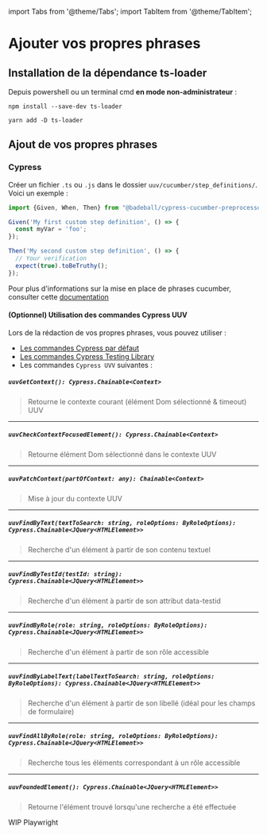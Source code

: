 import Tabs from '@theme/Tabs';
import TabItem from '@theme/TabItem';

# Ajouter vos propres phrases

## Installation de la dépendance ts-loader

Depuis powershell ou un terminal cmd **en mode non-administrateur** :


<Tabs>
<TabItem value="npm" label="Npm">

```shell
npm install --save-dev ts-loader
```

</TabItem>
<TabItem value="Yarn" label="Yarn">

```shell
yarn add -D ts-loader
```

</TabItem>
</Tabs>


## Ajout de vos propres phrases
### Cypress
Créer un fichier `.ts` ou `.js` dans le dossier `uuv/cucumber/step_definitions/`.<br/>
Voici un exemple :
```typescript title='uuv/cucumber/step_definitions/my-custom-step-definitions.ts'
import {Given, When, Then} from "@badeball/cypress-cucumber-preprocessor";

Given('My first custom step definition', () => {
  const myVar = 'foo';
});

Then('My second custom step definition', () => {
  // Your verification
  expect(true).toBeTruthy();
});
```
Pour plus d'informations sur la mise en place de phrases cucumber, consulter cette [documentation](https://cucumber.io/docs/cucumber/step-definitions/?sbsearch=step+definition&lang=javascript)

#### (Optionnel) Utilisation des commandes Cypress UUV
Lors de la rédaction de vos propres phrases, vous pouvez utiliser :
- [Les commandes Cypress par défaut](https://docs.cypress.io/api/table-of-contents#Commands) 
- [Les commandes Cypress Testing Library](https://testing-library.com/docs/cypress-testing-library/intro#usage)
- Les commandes `Cypress UVV` suivantes :

##### `uuvGetContext(): Cypress.Chainable<Context>`
> Retourne le contexte courant (élément Dom sélectionné & timeout) UUV

---

##### `uuvCheckContextFocusedElement(): Cypress.Chainable<Context>`
> Retourne élément Dom sélectionné dans le contexte UUV

---

##### `uuvPatchContext(partOfContext: any): Chainable<Context>`
> Mise à jour du contexte UUV

---

##### `uuvFindByText(textToSearch: string, roleOptions: ByRoleOptions): Cypress.Chainable<JQuery<HTMLElement>>`
> Recherche d'un élément à partir de son contenu textuel

---

##### `uuvFindByTestId(testId: string): Cypress.Chainable<JQuery<HTMLElement>>`
> Recherche d'un élément à partir de son attribut data-testid

---

##### `uuvFindByRole(role: string, roleOptions: ByRoleOptions): Cypress.Chainable<JQuery<HTMLElement>>`
> Recherche d'un élément à partir de son rôle accessible

---

##### `uuvFindByLabelText(labelTextToSearch: string, roleOptions: ByRoleOptions): Cypress.Chainable<JQuery<HTMLElement>>`
> Recherche d'un élément à partir de son libellé (idéal pour les champs de formulaire)

---

##### `uuvFindAllByRole(role: string, roleOptions: ByRoleOptions): Cypress.Chainable<JQuery<HTMLElement>>`
> Recherche tous les éléments correspondant à un rôle accessible

---

##### `uuvFoundedElement(): Cypress.Chainable<JQuery<HTMLElement>>`
> Retourne l'élément trouvé lorsqu'une recherche a été effectuée 

WIP Playwright
